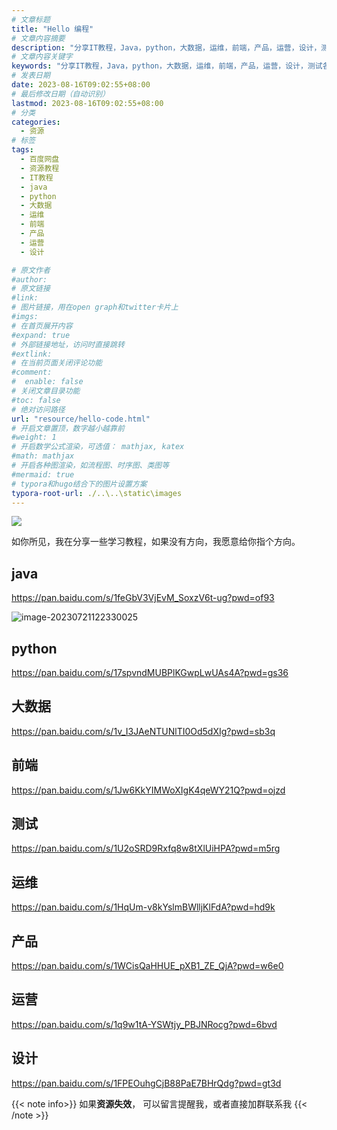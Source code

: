 ```yaml
---
# 文章标题
title: "Hello 编程"
# 文章内容摘要
description: "分享IT教程，Java，python，大数据，运维，前端，产品，运营，设计，测试各类百度云盘教程"
# 文章内容关键字
keywords: "分享IT教程，Java，python，大数据，运维，前端，产品，运营，设计，测试各类百度云盘教程"
# 发表日期
date: 2023-08-16T09:02:55+08:00
# 最后修改日期（自动识别）
lastmod: 2023-08-16T09:02:55+08:00
# 分类
categories:
  - 资源
# 标签
tags:
  - 百度网盘
  - 资源教程
  - IT教程
  - java
  - python
  - 大数据
  - 运维
  - 前端
  - 产品
  - 运营
  - 设计

# 原文作者
#author:
# 原文链接
#link:
# 图片链接，用在open graph和twitter卡片上
#imgs:
# 在首页展开内容
#expand: true
# 外部链接地址，访问时直接跳转
#extlink:
# 在当前页面关闭评论功能
#comment:
#  enable: false
# 关闭文章目录功能
#toc: false
# 绝对访问路径
url: "resource/hello-code.html"
# 开启文章置顶，数字越小越靠前
#weight: 1
# 开启数学公式渲染，可选值： mathjax, katex
#math: mathjax
# 开启各种图渲染，如流程图、时序图、类图等
#mermaid: true
# typora和hugo结合下的图片设置方案
typora-root-url: ./..\..\static\images
---
```


![](/imgs/fm/love-0002.webp)

如你所见，我在分享一些学习教程，如果没有方向，我愿意给你指个方向。

<!--more-->

## java

https://pan.baidu.com/s/1feGbV3VjEvM_SoxzV6t-ug?pwd=of93

![image-20230721122330025](/images/image-20230816113745.png)

## python

https://pan.baidu.com/s/17spvndMUBPlKGwpLwUAs4A?pwd=gs36

## 大数据

https://pan.baidu.com/s/1v_I3JAeNTUNlTI0Od5dXIg?pwd=sb3q

## 前端

https://pan.baidu.com/s/1Jw6KkYIMWoXIgK4qeWY21Q?pwd=ojzd

## 测试

https://pan.baidu.com/s/1U2oSRD9Rxfq8w8tXlUiHPA?pwd=m5rg

## 运维

https://pan.baidu.com/s/1HqUm-v8kYslmBWlljKlFdA?pwd=hd9k

## 产品

https://pan.baidu.com/s/1WCisQaHHUE_pXB1_ZE_QjA?pwd=w6e0

## 运营

https://pan.baidu.com/s/1q9w1tA-YSWtjy_PBJNRocg?pwd=6bvd

## 设计

https://pan.baidu.com/s/1FPEOuhgCjB88PaE7BHrQdg?pwd=gt3d

{{< note info>}}
如果**资源失效**， 可以留言提醒我，或者直接加群联系我
{{< /note >}}
